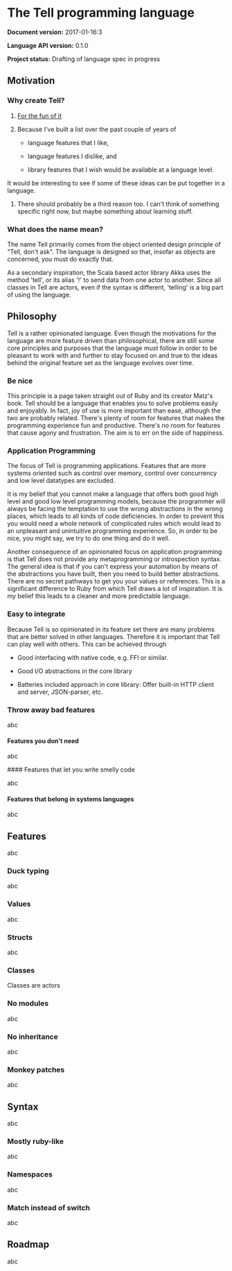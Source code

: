 # The Tell programming language
**Document version:** 2017-01-16:3

**Language API version:** 0.1.0

**Project status:** Drafting of language spec in progress

## Motivation

### Why create Tell?

1. [For the fun of it](https://www.youtube.com/watch?v=DC-bjR6WeaM)

1. Because I've built a list over the past couple of years of

    * language features that I like, 
    
    * language features I dislike, and 
    
    * library features that I wish would be available at a language level. 
    
  It would be interesting to see if some of these ideas can be put together in a language.
  
1. There should probably be a third reason too. I can't think of something specific right now, but maybe something about learning stuff.

### What does the name mean?

The name Tell primarily comes from the object oriented design principle of "Tell, don't ask". The language is designed so that, insofar as objects are concerned, you must do exactly that.

As a secondary inspiration, the Scala based actor library Akka uses the method 'tell', or its alias '!' to send data from one actor to another. Since all classes in Tell are actors, even if the syntax is different, 'telling' is a big part of using the language.

## Philosophy

Tell is a rather opinionated language. Even though the motivations for the language are more feature driven than philosophical, there are still some core principles and purposes that the language must follow in order to be pleasant to work with and further to stay focused on and true to the ideas behind the original feature set as the language evolves over time.

### Be nice

This principle is a page taken straight out of Ruby and its creator Matz's book. Tell should be a language that enables you to solve problems easily and enjoyably. In fact, joy of use is more important than ease, although the two are probably related. There's plenty of room for features that makes the programming experience fun and productive. There's no room for features that cause agony and frustration. The aim is to err on the side of happiness.

### Application Programming

The focus of Tell is programming applications. Features that are more systems oriented such as control over memory, control over concurrency and low level datatypes are excluded. 

It is my belief that you cannot make a language that offers both good high level and good low level programming models, because the programmer will always be facing the temptation to use the wrong abstractions in the wrong places, which leads to all kinds of code deficiencies. In order to prevent this you would need a whole network of complicated rules which would lead to an unpleasant and unintuitive programming experience. So, in order to be nice, you might say, we try to do one thing and do it well.

Another consequence of an opinionated focus on application programming is that Tell does not provide any metaprogramming or introspection syntax. The general idea is that if you can't express your automation by means of the abstractions you have built, then you need to build better abstractions. There are no secret pathways to get you your values or references. This is a significant difference to Ruby from which Tell draws a lot of inspiration. It is my belief this leads to a cleaner and more predictable language.

### Easy to integrate

Because Tell is so opinionated in its feature set there are many problems that are better solved in other languages. Therefore it is important that Tell can play well with others. This can be achieved through

* Good interfacing with native code, e.g. FFI or similar.

* Good I/O abstractions in the core library

* Batteries included approach in core library: Offer built-in HTTP client and server, JSON-parser, etc. 

### Throw away bad features

abc

#### Features you don't need

abc

#### Features that let you write smelly code

abc

#### Features that belong in systems languages

abc

## Features

abc

### Duck typing

abc

### Values

abc

### Structs

abc

### Classes

Classes are actors

### No modules

abc

### No inheritance

abc

### Monkey patches

abc

## Syntax

abc

### Mostly ruby-like

abc

### Namespaces

abc

### Match instead of switch

abc

## Roadmap

abc
